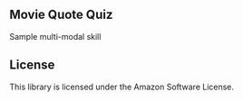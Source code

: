 ## Movie Quote Quiz 

Sample multi-modal skill

## License

This library is licensed under the Amazon Software License.
